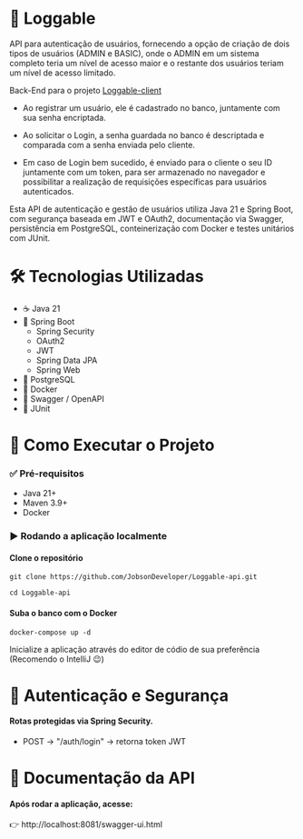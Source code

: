 # 📌 Loggable

API para autenticação de usuários, fornecendo a opção de criação de dois tipos de usuários (ADMIN e BASIC), onde o ADMIN em um sistema completo teria um nível de acesso maior e o restante dos usuários teriam um nível de acesso limitado.

Back-End para o projeto [Loggable-client](https://github.com/JobsonDeveloper/Loggable-client)

- Ao registrar um usuário, ele é cadastrado no banco, juntamente com sua senha encriptada.
  
- Ao solicitar o Login, a senha guardada no banco é descriptada e comparada com a senha enviada pelo cliente.
  
- Em caso de Login bem sucedido, é enviado para o cliente o seu ID juntamente com um token, para ser armazenado no navegador e possibilitar a realização de requisições específicas para usuários autenticados.

Esta API de autenticação e gestão de usuários utiliza Java 21 e Spring Boot, com segurança baseada em JWT e OAuth2, documentação via Swagger, persistência em PostgreSQL, conteinerização com Docker e testes unitários com JUnit.

# 🛠️ Tecnologias Utilizadas
- ☕ Java 21
- 🌱 Spring Boot
  - Spring Security
  - OAuth2
  - JWT
  - Spring Data JPA
  - Spring Web
- 🐘 PostgreSQL
- 🐳 Docker
- 📖 Swagger / OpenAPI
- 🧪 JUnit

# 🚀 Como Executar o Projeto
### ✅ Pré-requisitos
- Java 21+
- Maven 3.9+
- Docker

### ▶️ Rodando a aplicação localmente
#### Clone o repositório
```
git clone https://github.com/JobsonDeveloper/Loggable-api.git
```
```
cd Loggable-api
```

#### Suba o banco com o Docker
```
docker-compose up -d
```

Inicialize a aplicação através do editor de códio de sua preferência (Recomendo o IntelliJ :wink:)

# 🔑 Autenticação e Segurança
#### Rotas protegidas via Spring Security.
- POST → "/auth/login" → retorna token JWT

# 📖 Documentação da API
#### Após rodar a aplicação, acesse:
👉 http://localhost:8081/swagger-ui.html



